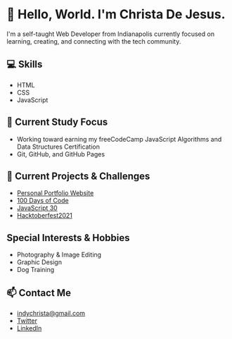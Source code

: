
# 👧 Hello, World. I'm Christa De Jesus.

I'm a self-taught Web Developer from Indianapolis currently focused on learning, creating, and connecting with the tech community.

## 💻 Skills

- HTML
- CSS
- JavaScript

## 🌱 Current Study Focus

- Working toward earning my freeCodeCamp JavaScript Algorithms and Data Structures Certification
- Git, GitHub, and GitHub Pages

## 📂 Current Projects & Challenges

- [Personal Portfolio Website](https://indychrista.com)
- [100 Days of Code](http://indychrista.github.io/100DaysOfCode_Projects)
- [JavaScript 30](http://indychrista.github.io/100DaysOfCode_Projects)
- [Hacktoberfest2021](http://hacktoberfest.digitalocean.com)

## Special Interests & Hobbies

- Photography & Image Editing
- Graphic Design
- Dog Training

## 📫 Contact Me

- indychrista@gmail.com 
- [Twitter](https://twitter.com/indychrista)
- [LinkedIn](https://linkedin.com/in/indychrista/)
